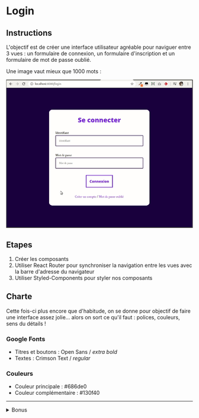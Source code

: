 # Login

## Instructions

L'objectif est de créer une interface utilisateur agréable pour naviguer entre 3 vues : un formulaire de connexion, un formulaire d'inscription et un formulaire de mot de passe oublié.

Une image vaut mieux que 1000 mots :

![resultat](resultat.gif)

## Etapes

1. Créer les composants
2. Utiliser React Router pour synchroniser la navigation entre les vues avec la barre d'adresse du navigateur
3. Utiliser Styled-Components pour styler nos composants

## Charte

Cette fois-ci plus encore que d'habitude, on se donne pour objectif de faire une interface assez jolie… alors on sort ce qu'il faut : polices, couleurs, sens du détails !

### Google Fonts

* Titres et boutons : Open Sans / _extra bold_
* Textes : Crimson Text / _regular_

### Couleurs

* Couleur principale : #686de0
* Couleur complémentaire : #130f40

---

<details>

  <summary>
    Bonus
  </summary>

- Ajouter une redirection de toutes les urls autres que celles associées à nos 3 vues. La redirection pointe sur la vue de login

</details>